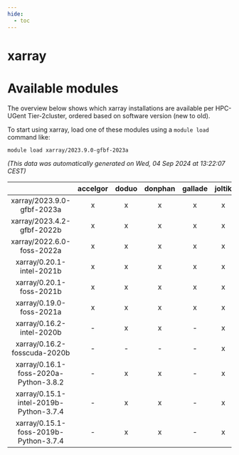 ```yaml
---
hide:
  - toc
---
```


xarray
======

# Available modules


The overview below shows which xarray installations are available per HPC-UGent Tier-2cluster, ordered based on software version (new to old).

To start using xarray, load one of these modules using a `module load` command like:

```shell
module load xarray/2023.9.0-gfbf-2023a
```

*(This data was automatically generated on Wed, 04 Sep 2024 at 13:22:07 CEST)*  

| |accelgor|doduo|donphan|gallade|joltik|shinx|skitty|
| :---: | :---: | :---: | :---: | :---: | :---: | :---: | :---: |
|xarray/2023.9.0-gfbf-2023a|x|x|x|x|x|x|x|
|xarray/2023.4.2-gfbf-2022b|x|x|x|x|x|-|x|
|xarray/2022.6.0-foss-2022a|x|x|x|x|x|-|x|
|xarray/0.20.1-intel-2021b|x|x|x|x|x|-|x|
|xarray/0.20.1-foss-2021b|x|x|x|x|x|-|x|
|xarray/0.19.0-foss-2021a|x|x|x|x|x|-|x|
|xarray/0.16.2-intel-2020b|-|x|x|-|x|-|x|
|xarray/0.16.2-fosscuda-2020b|-|-|-|-|x|-|-|
|xarray/0.16.1-foss-2020a-Python-3.8.2|-|x|x|-|x|-|x|
|xarray/0.15.1-intel-2019b-Python-3.7.4|-|x|x|-|x|-|x|
|xarray/0.15.1-foss-2019b-Python-3.7.4|-|x|x|-|x|-|x|
